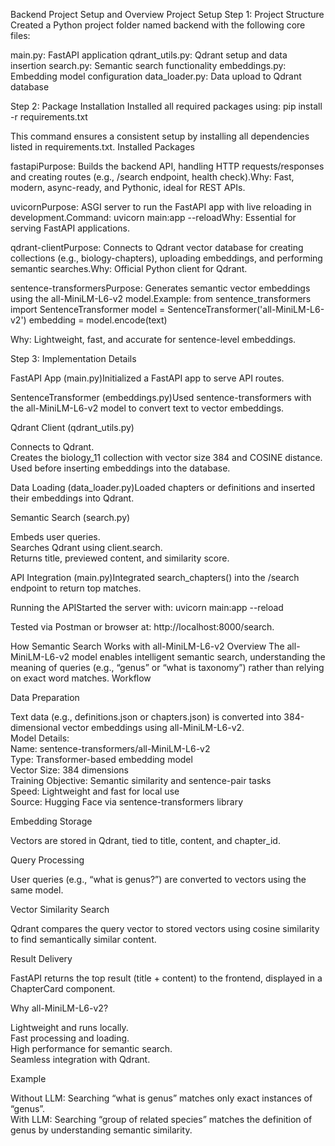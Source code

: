 Backend Project Setup and Overview
Project Setup
Step 1: Project Structure
Created a Python project folder named backend with the following core files:

main.py: FastAPI application
qdrant_utils.py: Qdrant setup and data insertion
search.py: Semantic search functionality
embeddings.py: Embedding model configuration
data_loader.py: Data upload to Qdrant database

Step 2: Package Installation
Installed all required packages using:
pip install -r requirements.txt

This command ensures a consistent setup by installing all dependencies listed in requirements.txt.
Installed Packages

fastapiPurpose: Builds the backend API, handling HTTP requests/responses and creating routes (e.g., /search endpoint, health check).Why: Fast, modern, async-ready, and Pythonic, ideal for REST APIs.

uvicornPurpose: ASGI server to run the FastAPI app with live reloading in development.Command: uvicorn main:app --reloadWhy: Essential for serving FastAPI applications.

qdrant-clientPurpose: Connects to Qdrant vector database for creating collections (e.g., biology-chapters), uploading embeddings, and performing semantic searches.Why: Official Python client for Qdrant.

sentence-transformersPurpose: Generates semantic vector embeddings using the all-MiniLM-L6-v2 model.Example:
from sentence_transformers import SentenceTransformer
model = SentenceTransformer('all-MiniLM-L6-v2')
embedding = model.encode(text)

Why: Lightweight, fast, and accurate for sentence-level embeddings.


Step 3: Implementation Details

FastAPI App (main.py)Initialized a FastAPI app to serve API routes.

SentenceTransformer (embeddings.py)Used sentence-transformers with the all-MiniLM-L6-v2 model to convert text to vector embeddings.

Qdrant Client (qdrant_utils.py)  

Connects to Qdrant.  
Creates the biology_11 collection with vector size 384 and COSINE distance.  
Used before inserting embeddings into the database.


Data Loading (data_loader.py)Loaded chapters or definitions and inserted their embeddings into Qdrant.

Semantic Search (search.py)  

Embeds user queries.  
Searches Qdrant using client.search.  
Returns title, previewed content, and similarity score.


API Integration (main.py)Integrated search_chapters() into the /search endpoint to return top matches.

Running the APIStarted the server with:
uvicorn main:app --reload

Tested via Postman or browser at: http://localhost:8000/search.


How Semantic Search Works with all-MiniLM-L6-v2
Overview
The all-MiniLM-L6-v2 model enables intelligent semantic search, understanding the meaning of queries (e.g., “genus” or “what is taxonomy”) rather than relying on exact word matches.
Workflow

Data Preparation  

Text data (e.g., definitions.json or chapters.json) is converted into 384-dimensional vector embeddings using all-MiniLM-L6-v2.  
Model Details:  
Name: sentence-transformers/all-MiniLM-L6-v2  
Type: Transformer-based embedding model  
Vector Size: 384 dimensions  
Training Objective: Semantic similarity and sentence-pair tasks  
Speed: Lightweight and fast for local use  
Source: Hugging Face via sentence-transformers library




Embedding Storage  

Vectors are stored in Qdrant, tied to title, content, and chapter_id.


Query Processing  

User queries (e.g., “what is genus?”) are converted to vectors using the same model.


Vector Similarity Search  

Qdrant compares the query vector to stored vectors using cosine similarity to find semantically similar content.


Result Delivery  

FastAPI returns the top result (title + content) to the frontend, displayed in a ChapterCard component.



Why all-MiniLM-L6-v2?

Lightweight and runs locally.  
Fast processing and loading.  
High performance for semantic search.  
Seamless integration with Qdrant.

Example

Without LLM: Searching “what is genus” matches only exact instances of “genus”.  
With LLM: Searching “group of related species” matches the definition of genus by understanding semantic similarity.

